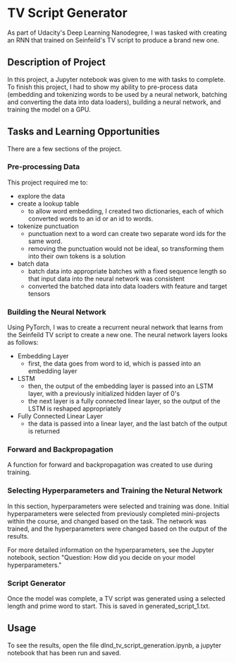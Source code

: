 # TV Script Generator
As part of Udacity's Deep Learning Nanodegree, I was tasked with creating an RNN that trained on Seinfeild's TV script to produce a brand new one.


## Description of Project
In this project, a Jupyter notebook was given to me with tasks to complete. To finish this project, I had to show my ability to pre-process data (embedding and tokenizing words to be used by a neural network, batching and converting the data into data loaders), building a neural network, and training the model on a GPU.

## Tasks and Learning Opportunities
There are a few sections of the project.
### Pre-processing Data
This project required me to:
* explore the data
* create a lookup table
    * to allow word embedding, I created two dictionaries, each of which converted words to an id or an id to words.
* tokenize punctuation
    * punctuation next to a word can create two separate word ids for the same word.
    * removing the punctuation would not be ideal, so transforming them into their own tokens is a solution
* batch data
    * batch data into appropriate batches with a fixed sequence length so that input data into the neural network was consistent
    * converted the batched data into data loaders with feature and target tensors

### Building the Neural Network
Using PyTorch, I was to create a recurrent neural network that learns from the Seinfeild TV script to create a new one. The neural network layers looks as follows:
* Embedding Layer
    * first, the data goes from word to id, which is passed into an embedding layer
* LSTM
    * then, the output of the embedding layer is passed into an LSTM layer, with a previously initialized hidden layer of 0's
    * the next layer is a fully connected linear layer, so the output of the LSTM is reshaped appropriately
* Fully Connected Linear Layer
    * the data is passed into a linear layer, and the last batch of the output is returned

### Forward and Backpropagation
A function for forward and backpropagation was created to use during training.

### Selecting Hyperparameters and Training the Netural Network
In this section, hyperparameters were selected and training was done. Initial hyperparameters were selected from previously completed mini-projects within the course, and changed based on the task. The network was trained, and the hyperparameters were changed based on the output of the results.

For more detailed information on the hyperparameters, see the Jupyter notebook, section "Question: How did you decide on your model hyperparameters."

### Script Generator
Once the model was complete, a TV script was generated using a selected length and prime word to start. This is saved in generated_script_1.txt.

## Usage
To see the results, open the file dlnd_tv_script_generation.ipynb, a jupyter notebook that has been run and saved.